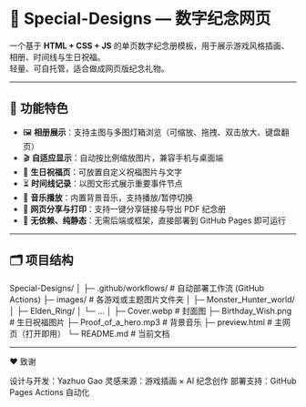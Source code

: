 # 🎁 Special-Designs — 数字纪念网页

一个基于 **HTML + CSS + JS** 的单页数字纪念册模板，用于展示游戏风格插画、相册、时间线与生日祝福。  
轻量、可自托管，适合做成网页版纪念礼物。

---

## 🌟 功能特色

- 🖼️ **相册展示**：支持主图与多图灯箱浏览（可缩放、拖拽、双击放大、键盘翻页）
- 🎬 **自适应显示**：自动按比例缩放图片，兼容手机与桌面端
- 🎂 **生日祝福页**：可放置自定义祝福图片与文字
- ⏳ **时间线记录**：以图文形式展示重要事件节点
- 🎵 **音乐播放**：内置背景音乐，支持播放/暂停切换
- 🔗 **网页分享与打印**：支持一键分享链接与导出 PDF 纪念册
- 🌌 **无依赖、纯静态**：无需后端或框架，直接部署到 GitHub Pages 即可运行

---

## 🗂️ 项目结构

Special-Designs/
│
├─ .github/workflows/ # 自动部署工作流 (GitHub Actions)
├─ images/ # 各游戏或主题图片文件夹
│ ├─ Monster_Hunter_world/
│ ├─ Elden_Ring/
│ └─ ...
│
├─ Cover.webp # 封面图
├─ Birthday_Wish.png # 生日祝福图片
├─ Proof_of_a_hero.mp3 # 背景音乐
├─ preview.html # 主网页（打开即用）
└─ README.md # 当前文档

---

❤️ 致谢

设计与开发：Yazhuo Gao
灵感来源：游戏插画 × AI 纪念创作
部署支持：GitHub Pages Actions 自动化